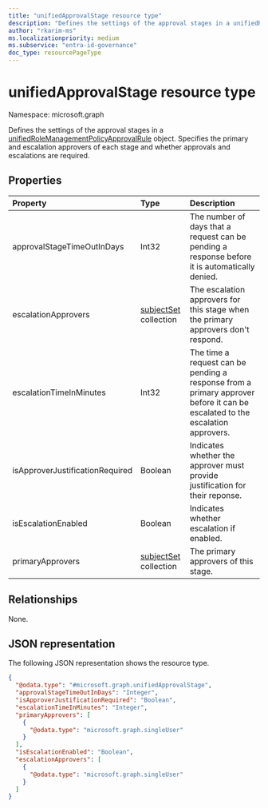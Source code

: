 ```yaml
---
title: "unifiedApprovalStage resource type"
description: "Defines the settings of the approval stages in a unifiedRoleManagementPolicyApprovalRule object."
author: "rkarim-ms"
ms.localizationpriority: medium
ms.subservice: "entra-id-governance"
doc_type: resourcePageType
---
```


# unifiedApprovalStage resource type

Namespace: microsoft.graph

Defines the settings of the approval stages in a [unifiedRoleManagementPolicyApprovalRule](unifiedrolemanagementpolicyapprovalrule.md) object. Specifies the primary and escalation approvers of each stage and whether approvals and escalations are required.

## Properties
|Property|Type|Description|
|:---|:---|:---|
|approvalStageTimeOutInDays|Int32| The number of days that a request can be pending a response before it is automatically denied. |
|escalationApprovers|[subjectSet](../resources/subjectset.md) collection| The escalation approvers for this stage when the primary approvers don't respond.|
|escalationTimeInMinutes|Int32|The time a request can be pending a response from a primary approver before it can be escalated to the escalation approvers.|
|isApproverJustificationRequired|Boolean| Indicates whether the approver must provide justification for their reponse.|
|isEscalationEnabled|Boolean| Indicates whether escalation if enabled.|
|primaryApprovers|[subjectSet](../resources/subjectset.md) collection| The primary approvers of this stage.|

## Relationships
None.

## JSON representation
The following JSON representation shows the resource type.
<!-- {
  "blockType": "resource",
  "@odata.type": "microsoft.graph.unifiedApprovalStage"
}
-->
``` json
{
  "@odata.type": "#microsoft.graph.unifiedApprovalStage",
  "approvalStageTimeOutInDays": "Integer",
  "isApproverJustificationRequired": "Boolean",
  "escalationTimeInMinutes": "Integer",
  "primaryApprovers": [
    {
      "@odata.type": "microsoft.graph.singleUser"
    }
  ],
  "isEscalationEnabled": "Boolean",
  "escalationApprovers": [
    {
      "@odata.type": "microsoft.graph.singleUser"
    }
  ]
}
```

